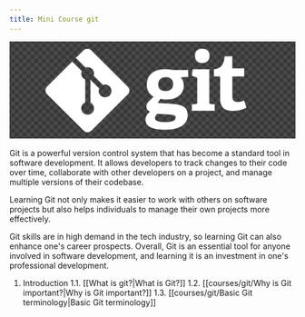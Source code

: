 ```yaml
---
title: Mini Course git
---
```


![git-logo](courses/git/gitlogo.png)

Git is a powerful version control system that has become a standard tool in software development. It allows developers to track changes to their code over time, collaborate with other developers on a project, and manage multiple versions of their codebase. 

Learning Git not only makes it easier to work with others on software projects but also helps individuals to manage their own projects more effectively. 

Git skills are in high demand in the tech industry, so learning Git can also enhance one's career prospects. Overall, Git is an essential tool for anyone involved in software development, and learning it is an investment in one's professional development.

1. Introduction
	1.1. [[What is git?|What is Git?]]
	1.2. [[courses/git/Why is Git important?|Why is Git important?]]
	1.3. [[courses/git/Basic Git terminology|Basic Git terminology]]

